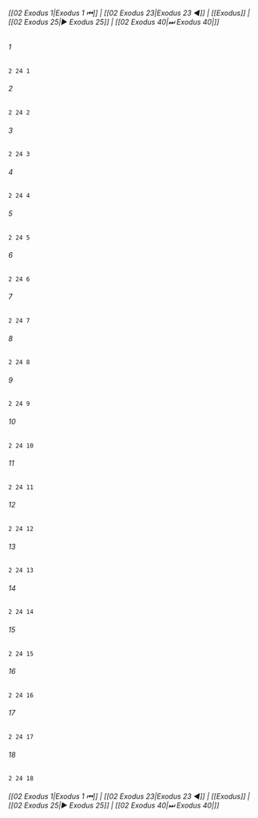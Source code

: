 
###### [[02 Exodus 1|Exodus 1 ⏮]] | [[02 Exodus 23|Exodus 23 ◀]] | [[Exodus]] | [[02 Exodus 25|▶ Exodus 25]] | [[02 Exodus 40|⏭ Exodus 40|]]

###### 1
``` verse
2 24 1 
```
###### 2
``` verse
2 24 2 
```
###### 3
``` verse
2 24 3 
```
###### 4
``` verse
2 24 4 
```
###### 5
``` verse
2 24 5 
```
###### 6
``` verse
2 24 6 
```
###### 7
``` verse
2 24 7 
```
###### 8
``` verse
2 24 8 
```
###### 9
``` verse
2 24 9 
```
###### 10
``` verse
2 24 10 
```
###### 11
``` verse
2 24 11 
```
###### 12
``` verse
2 24 12 
```
###### 13
``` verse
2 24 13 
```
###### 14
``` verse
2 24 14 
```
###### 15
``` verse
2 24 15 
```
###### 16
``` verse
2 24 16 
```
###### 17
``` verse
2 24 17 
```
###### 18
``` verse
2 24 18 
```

###### [[02 Exodus 1|Exodus 1 ⏮]] | [[02 Exodus 23|Exodus 23 ◀]] | [[Exodus]] | [[02 Exodus 25|▶ Exodus 25]] | [[02 Exodus 40|⏭ Exodus 40|]]

